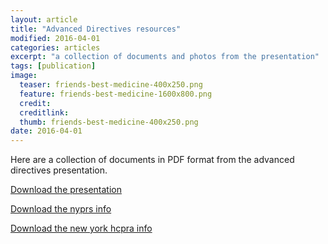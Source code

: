 ```yaml
---
layout: article
title: "Advanced Directives resources"
modified: 2016-04-01
categories: articles
excerpt: "a collection of documents and photos from the presentation"
tags: [publication]
image:
  teaser: friends-best-medicine-400x250.png
  feature: friends-best-medicine-1600x800.png
  credit: 
  creditlink: 
  thumb: friends-best-medicine-400x250.png
date: 2016-04-01
---
```



Here are a collection of documents in PDF format from the advanced directives presentation.

[Download the presentation](/images/2016-04-08-icarus-nyc-advanced-directives-handout.pdf)

[Download the nyprs info](url)

[Download the new york hcpra info](url)
